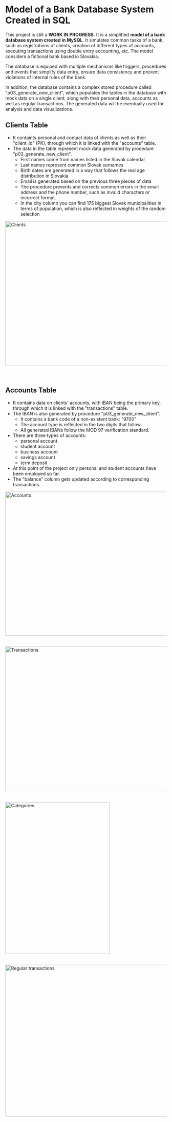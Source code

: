 # Model of a Bank Database System Created in SQL
This project is still a **WORK IN PROGRESS**. It is a simplified **model of a bank database system created in MySQL**. It simulates common tasks of a bank, such as registrations of clients, creation of different types of accounts, executing transactions using double entry accounting, etc. The model considers a fictional bank based in Slovakia.

The database is equiped with multiple mechanisms like triggers, procedures and events that simplify data entry, ensure data consistency and prevent violations of internal rules of the bank.

In addition, the database contains a complex stored procedure called "p03_generate_new_client", which populates the tables in the database with mock data on a single client, along with their personal data, accounts as well as regular transactions. The generated data will be eventually used for analysis and data visualizations.

## Clients Table
- It containts personal and contact data of clients as well as their "client_id" (PK), through which it is linked with the "accounts" table.
- The data in the table represent mock data generated by procedure "p03_generate_new_client".
  - First names come from names listed in the Slovak calendar
  - Last names represent common Slovak surnames
  - Birth dates are generated in a way that follows the real age distribution in Slovakia
  - Email is generated based on the previous three pieces of data
  - The procedure prevents and corrects common errors in the email address and the phone number, such as invalid characters or incorrect format.
  - In the city column you can find 175 biggest Slovak municipalities in terms of population, which is also reflected in weights of the random selection

<img width="1135" height="451" alt="Clients" src="https://github.com/user-attachments/assets/93b66954-cfae-4e8a-add9-500f5caa1c45" />
<br/>
<br/>
<br/>

## Accounts Table
- It contains data on clients' accounts, with IBAN being the primary key, through which it is linked with the "transactions" table.
- The IBAN is also generated by procedure "p03_generate_new_client".
  - It contains a bank code of a non-existent bank: "9700"
  - The account type is reflected in the two digits that follow.
  - All generated IBANs follow the MOD 97 verification standard.
- There are three types of accounts:
  - personal account
  - student account
  - business account
  - savings account
  - term deposit
- At this point of the project only personal and student accounts have been employed so far.
- The "balance" column gets updated according to corresponding transactions.
  
<img width="765" height="448" alt="Accounts" src="https://github.com/user-attachments/assets/97449c7d-487b-4972-bf92-97c4be2ca282" />
<br/>
<br/>
<br/>

<img width="1375" height="451" alt="Transactions" src="https://github.com/user-attachments/assets/e76297a9-db49-4399-85da-ad8d96fccbac" />
<br/>
<br/>
<br/>

<img width="326" height="473" alt="Categories" src="https://github.com/user-attachments/assets/6b9a0d14-870e-48cf-9657-1bc9391b6360" />
<br/>
<br/>
<br/>

<img width="1013" height="473" alt="Regular transactions" src="https://github.com/user-attachments/assets/a9b2a35b-e741-499c-8c46-5c35268f9c35" />


